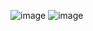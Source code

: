 ![image](https://github.com/user-attachments/assets/b1f8e3c7-eef3-412a-ae2c-484bc27e6b98)
![image](https://github.com/user-attachments/assets/679aec11-4280-47aa-9169-be64720dfb3f)
